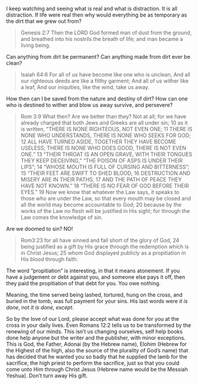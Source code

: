 I keep watching and seeing what is real and what is distraction. It is all distraction. If life were real then why would everything be as temporary as the dirt that we grew out from?

> Genesis 2:7 Then the LORD God formed man of dust from the ground, and breathed into his nostrils the breath of life; and man became a living being.

Can anything from dirt be permanent? Can anything made from dirt ever be clean?

> Isaiah 64:6 For all of us have become like one who is unclean,
> And all our righteous deeds are like a filthy garment;
> And all of us wither like a leaf,
> And our iniquities, like the wind, take us away.

How then can I be saved from the nature and destiny of dirt? How can one who is destined to wither and blow us away survive, and persevere?

> Rom 3:9 What then? Are we better than they? Not at all; for we have already charged that both Jews and Greeks are all under sin; 10 as it is written,
> "THERE IS NONE RIGHTEOUS, NOT EVEN ONE;
> 11 THERE IS NONE WHO UNDERSTANDS,
> THERE IS NONE WHO SEEKS FOR GOD;
> 12 ALL HAVE TURNED ASIDE, TOGETHER THEY HAVE BECOME USELESS;
> THERE IS NONE WHO DOES GOOD,
> THERE IS NOT EVEN ONE.”
> 13 “THEIR THROAT IS AN OPEN GRAVE,
> WITH THEIR TONGUES THEY KEEP DECEIVING,”
> “THE POISON OF ASPS IS UNDER THEIR LIPS”;
> 14 “WHOSE MOUTH IS FULL OF CURSING AND BITTERNESS”;
> 15 “THEIR FEET ARE SWIFT TO SHED BLOOD,
> 16 DESTRUCTION AND MISERY ARE IN THEIR PATHS,
> 17 AND THE PATH OF PEACE THEY HAVE NOT KNOWN.”
> 18 “THERE IS NO FEAR OF GOD BEFORE THEIR EYES.”
> 19 Now we know that whatever the Law says, it speaks to those who are under the Law, so that every mouth may be closed and all the world may become accountable to God; 20 because by the works of the Law no flesh will be justified in His sight; for through the Law comes the knowledge of sin.

Are we doomed to sin? NO!

> Rom3:23 for all have sinned and fall short of the glory of God, 24 being justified as a gift by His grace through the redemption which is in Christ Jesus; 25 whom God displayed publicly as a propitiation in His blood through faith.

The word “propitiation” is interesting, in that it means atonement. If you have a judgement or debt against you, and someone else pays it off, then they paid the propitiation of that debt for you. You owe nothing.

Meaning, the time served being lashed, tortured, hung on the cross, and buried in the tomb, was full payment for your sins. His last words were *it is done*, not *it is done, except*.

So by the love of our Lord, please accept what was done for you at the cross in your daily lives. Even Romans 12:2 tells us to be transformed by the renewing of our minds. This isn’t us changing ourselves, self help books done help anyone but the writer and the publisher, with minor exceptions. This is God, the Father, Adonai (by the Hebrew name), Elohim (Hebrew for the Highest of the high, also the source of the plurality of God’s name) that has decided that he wanted you so badly that he supplied the lamb for the sacrifice, the high priest to perform the sacrifice, just so that you could come unto Him through Christ Jesus (Hebrew name would be the Messiah Yeshua). Don’t turn away His gift.
